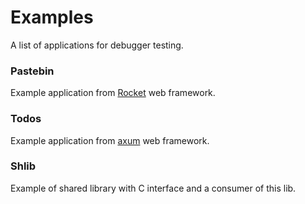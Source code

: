 # Examples

A list of applications for debugger testing. 

### Pastebin

Example application from [Rocket](https://github.com/SergioBenitez/Rocket) web framework.

### Todos

Example application from [axum](https://github.com/tokio-rs/axum) web framework.

### Shlib

Example of shared library with C interface and a consumer of this lib.
